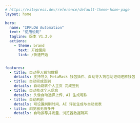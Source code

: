 ```yaml
---
# https://vitepress.dev/reference/default-theme-home-page
layout: home

hero:
  name: "IPFLOW Automation"
  text: "使用说明"
  tagline: 版本 V1.2.0
  actions:
    - theme: brand
      text: 开始使用
      link: /快速开始


features:
  - title: 自动导入钱包数据
    details: 支持导入 MetaMask 钱包插件、自动导入钱包助记词还原钱包
  - title: 自动完成签到
    details: 自动跳转个人主页 完成签到
  - title: 自动修改个人信息
    details: 头像自动选择上传、AI 生成昵称
  - title: 自动刷剧
    details: 可设置刷剧时间、AI 评论生成与自动发表
  - title: 浏览器无痕多开
    details: 自动推荐并发量、浏览器数据隔离
---
```


